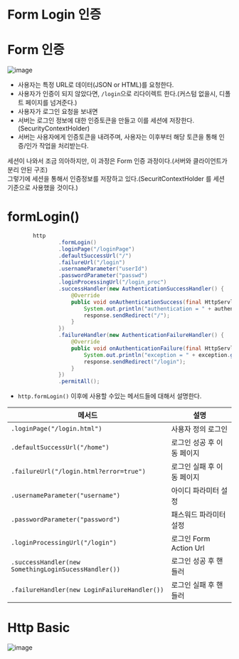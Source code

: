Form Login 인증
================  

# Form 인증 

![image](https://user-images.githubusercontent.com/50267433/129194538-95ed00ec-27b7-4dda-8a17-5fa1d4e0946f.png)


* 사용자는 특정 URL로 데이터(JSON or HTML)를 요청한다.     
* 사용자가 인증이 되지 않았다면, `/login`으로 리다이렉트 한다.(커스텀 없을시, 디폴트 페이지를 넘겨준다.)    
* 사용자가 로그인 요청을 보내면 
* 서버는 로그인 정보에 대한 인증토큰을 만들고 이를 세션에 저장한다.(SecurityContextHolder)   
* 서버는 사용자에게 인증토큰을 내려주며, 사용자는 이후부터 해당 토큰을 통해 인증/인가 작업을 처리받는다.   
    
세션이 나와서 조금 의아하지만, 이 과정은 Form 인증 과정이다.(서버와 클라이언트가 분리 안된 구조)       
그렇기에 세션을 통해서 인증정보를 저장하고 있다.(SecuritContextHolder 를 세션 기준으로 사용했을 것이다.)     

# formLogin()

```java
        http
                .formLogin()
                .loginPage("/loginPage")
                .defaultSuccessUrl("/")
                .failureUrl("/login")
                .usernameParameter("userId")
                .passwordParameter("passwd")
                .loginProcessingUrl("/login_proc")
                .successHandler(new AuthenticationSuccessHandler() {
                    @Override
                    public void onAuthenticationSuccess(final HttpServletRequest request, final HttpServletResponse response, final Authentication authentication) throws IOException, ServletException {
                        System.out.println("authentication = " + authentication.getName());
                        response.sendRedirect("/");
                    }
                })
                .failureHandler(new AuthenticationFailureHandler() {
                    @Override
                    public void onAuthenticationFailure(final HttpServletRequest request, final HttpServletResponse response, final AuthenticationException exception) throws IOException, ServletException {
                        System.out.println("exception = " + exception.getMessage());
                        response.sendRedirect("/login");
                    }
                })
                .permitAll();
```

* `http.formLogin()` 이후에 사용할 수있는 메서드들에 대해서 설명한다.
 
|메서드|설명|  
|----|----|  
|`.loginPage("/login.html")`|사용자 정의 로그인| 
|`.defaultSuccessUrl("/home")`|로그인 성공 후 이동 페이지|  
|`.failureUrl("/login.html?error=true")`|로그인 실패 후 이동 페이지|   
|`.usernameParameter("username")`|아이디 파라미터 설정|  
|`.passwordParameter("password")`|패스워드 파라미터 설정|  
|`.loginProcessingUrl("/login")`|로그인 Form Action Url|   
|`.successHandler(new SomethingLoginSucessHandler())`|로그인 성공 후 핸들러|   
|`.failureHandler(new LoginFailureHandler())`|로그인 실패 후 핸들러|   


# Http Basic  

![image](https://user-images.githubusercontent.com/50267433/129194336-2a67d292-249e-4ccc-9348-81b1ca79d1f0.png)



